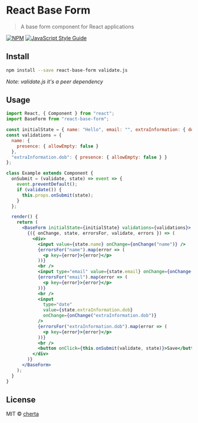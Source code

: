 # React Base Form

> A base form component for React applications

[![NPM](https://img.shields.io/npm/v/react-base-form.svg)](https://www.npmjs.com/package/react-base-form) [![JavaScript Style Guide](https://img.shields.io/badge/code_style-standard-brightgreen.svg)](https://standardjs.com)

## Install

```bash
npm install --save react-base-form validate.js
```

_Note: validate.js it's a peer dependency_

## Usage

```jsx
import React, { Component } from "react";
import BaseForm from "react-base-form";

const initialState = { name: "Hello", email: "", extraInformation: { dob: "" } };
const validations = {
  name: {
    presence: { allowEmpty: false }
  },
  "extraInformation.dob": { presence: { allowEmpty: false } }
};

class Example extends Component {
  onSubmit = (validate, state) => event => {
    event.preventDefault();
    if (validate()) {
      this.props.onSubmit(state);
    }
  };

  render() {
    return (
      <BaseForm initialState={initialState} validations={validations}>
        {({ onChange, state, errorsFor, validate, errors }) => (
          <div>
            <input value={state.name} onChange={onChange("name")} />
            {errorsFor("name").map(error => (
              <p key={error}>{error}</p>
            ))}
            <br />
            <input type="email" value={state.email} onChange={onChange("email")} />
            {errorsFor("email").map(error => (
              <p key={error}>{error}</p>
            ))}
            <br />
            <input
              type="date"
              value={state.extraInformation.dob}
              onChange={onChange("extraInformation.dob")}
            />
            {errorsFor("extraInformation.dob").map(error => (
              <p key={error}>{error}</p>
            ))}
            <br />
            <button onClick={this.onSubmit(validate, state)}>Save</button>
          </div>
        )}
      </BaseForm>
    );
  }
}
```

## License

MIT © [cherta](https://github.com/cherta)
